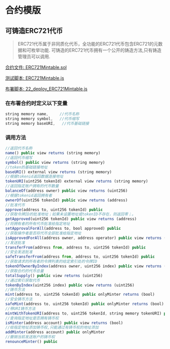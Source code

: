 # 合约模版

## 可铸造ERC721代币
> ERC721代币属于非同质化代币，全功能的ERC721代币包含ERC721的元数据和可枚举功能.
> 可铸造的ERC721代币拥有一个公开的铸造方法,只有铸造管理员可以调用.

[合约文件: ERC721Mintable.sol](https://github.com/TxCodeGroup/ContractTemplate/blob/master/contracts/ERC721/ERC721Mintable.sol)

[测试脚本: ERC721Mintable.js](https://github.com/TxCodeGroup/ContractTemplate/blob/master/test/ERC721/ERC721Mintable.js)

[布署脚本: 22_deploy_ERC721Mintable.js](https://github.com/TxCodeGroup/ContractTemplate/blob/master/migrations/22_deploy_ERC721Mintable.js)

### 在布署合约时定义以下变量
```javascript
string memory name,     //代币名称
string memory symbol,   //代币缩写
string memory baseURI,   //代币基础链接
```
### 调用方法
```javascript
//返回代币名称
name() public view returns (string memory)
//返回代币缩写
symbol() public view returns (string memory)
//token的基础链接地址
baseURI() external view returns (string memory) 
//根据tokenid返回数据连接地址
tokenURI(uint256 tokenId) external view returns (string memory)
//返回指定账户拥有的代币数量
balanceOf(address owner) public view returns (uint256)
//根据tokenid返回拥有者
ownerOf(uint256 tokenId) public view returns (address)
//批准代币
approve(address to, uint256 tokenId) public
//获取令牌ID的批准地址；如果未设置地址或tokenID不存在，则返回零；。
getApproved(uint256 tokenId) public view returns (address)
//将拥有者的所有代币批准给指定地址
setApprovalForAll(address to, bool approved) public
//获取操作者是否将代币全部批准给指定地址
isApprovedForAll(address owner, address operator) public view returns (bool)
//发送批准
transferFrom(address from, address to, uint256 tokenId) public
//安全发送批准
safeTransferFrom(address from, address to, uint256 tokenId) public
//获取请求的所有者的令牌列表的给定索引处的令牌ID
tokenOfOwnerByIndex(address owner, uint256 index) public view returns (uint256)
//获取合约的代币总量
totalSupply() public view returns (uint256)
//通过索引获取代币
tokenByIndex(uint256 index) public view returns (uint256)
//铸币方法
mint(address to, uint256 tokenId) public onlyMinter returns (bool)
//安全铸币方法
safeMint(address to, uint256 tokenId) public onlyMinter returns (bool)
//带URI铸币方法
mintWithTokenURI(address to, uint256 tokenId, string memory tokenURI) public onlyMinter returns (bool)
//查询指定地址是否拥有铸币权
isMinter(address account) public view returns (bool)   
//给指定地址添加铸币权,只能通过有铸币权的地址添加
addMinter(address account) public onlyMinter          
//撤销当前发送账户的铸币权 
renounceMinter() public       
```
